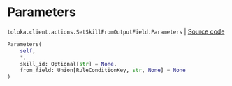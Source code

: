 # Parameters
`toloka.client.actions.SetSkillFromOutputField.Parameters` | [Source code](https://github.com/Toloka/toloka-kit/blob/v1.1.2/src/client/actions.py#L126)

```python
Parameters(
    self,
    *,
    skill_id: Optional[str] = None,
    from_field: Union[RuleConditionKey, str, None] = None
)
```

